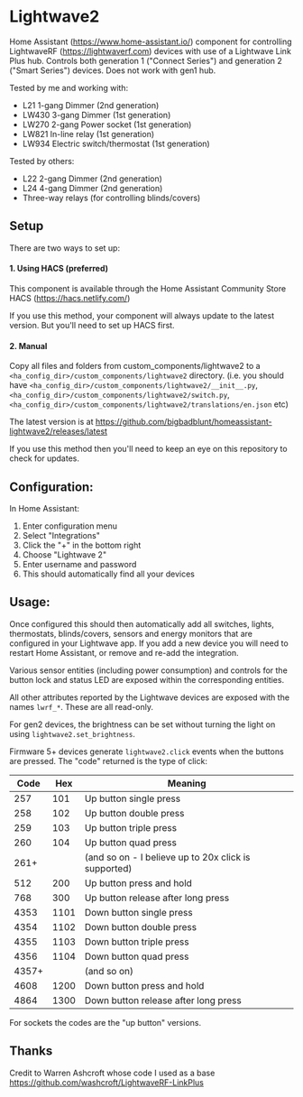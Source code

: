 # Lightwave2

Home Assistant (https://www.home-assistant.io/) component for controlling LightwaveRF (https://lightwaverf.com) devices with use of a Lightwave Link Plus hub. Controls both generation 1 ("Connect Series") and generation 2 ("Smart Series") devices. Does not work with gen1 hub.

Tested by me and working with:

- L21 1-gang Dimmer (2nd generation)
- LW430 3-gang Dimmer (1st generation)
- LW270 2-gang Power socket (1st generation)
- LW821 In-line relay (1st generation)
- LW934 Electric switch/thermostat (1st generation)

Tested by others:

- L22 2-gang Dimmer (2nd generation)
- L24 4-gang Dimmer (2nd generation)
- Three-way relays (for controlling blinds/covers)

## Setup
There are two ways to set up:

#### 1. Using HACS (preferred)
This component is available through the Home Assistant Community Store HACS (https://hacs.netlify.com/)

If you use this method, your component will always update to the latest version. But you'll need to set up HACS first.

#### 2. Manual
Copy all files and folders from custom_components/lightwave2 to a `<ha_config_dir>/custom_components/lightwave2` directory. (i.e. you should have `<ha_config_dir>/custom_components/lightwave2/__init__.py`, `<ha_config_dir>/custom_components/lightwave2/switch.py`, `<ha_config_dir>/custom_components/lightwave2/translations/en.json` etc)

The latest version is at https://github.com/bigbadblunt/homeassistant-lightwave2/releases/latest

If you use this method then you'll need to keep an eye on this repository to check for updates.

## Configuration:
In Home Assistant:

1. Enter configuration menu
2. Select "Integrations"
3. Click the "+" in the bottom right
4. Choose "Lightwave 2"
5. Enter username and password
6. This should automatically find all your devices

## Usage:
Once configured this should then automatically add all switches, lights, thermostats, blinds/covers, sensors and energy monitors that are configured in your Lightwave app. If you add a new device you will need to restart Home Assistant, or remove and re-add the integration.

Various sensor entities (including power consumption) and controls for the button lock and status LED are exposed within the corresponding entities.

All other attributes reported by the Lightwave devices are exposed with the names `lwrf_*`. These are all read-only.

For gen2 devices, the brightness can be set without turning the light on using `lightwave2.set_brightness`.

Firmware 5+ devices generate `lightwave2.click` events when the buttons are pressed. The "code" returned is the type of click:

Code|Hex|Meaning
----|----|----
257|101|Up button single press
258|102|Up button double press
259|103|Up button triple press
260|104|Up button quad press
261+||(and so on - I believe up to 20x click is supported)
512|200|Up button press and hold
768|300|Up button release after long press
4353|1101|Down button single press
4354|1102|Down button double press
4355|1103|Down button triple press
4356|1104|Down button quad press
4357+||(and so on)
4608|1200|Down button press and hold
4864|1300|Down button release after long press

For sockets the codes are the "up button" versions.

## Thanks
Credit to Warren Ashcroft whose code I used as a base https://github.com/washcroft/LightwaveRF-LinkPlus
